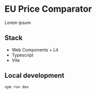 # EU Price Comparator

Lorem ipsum

## Stack

- Web Components + Lit
- Typescript
- Vite

## Local development

```sh
npm run dev
```
